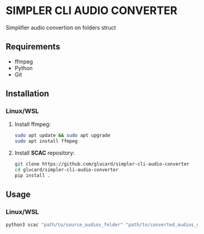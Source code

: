 # SIMPLER CLI AUDIO CONVERTER

Simplifier audio convertion on folders struct

## Requirements

- ffmpeg
- Python
- Git

## Installation

### Linux/WSL

1. Install ffmpeg:
    ```bash
    sudo apt update && sudo apt upgrade
    sudo apt install ffmpeg
    ```
2. Install __SCAC__ repository:
    ```bash
    git clone https://github.com/glucard/simpler-cli-audio-converter
    cd glucard/simpler-cli-audio-converter
    pip install .
    ```

## Usage

### Linux/WSL

```bash
python3 scac "path/to/source_audios_folder" "path/to/converted_audios_dest" --sf "mp3" --tf "wav"
```
